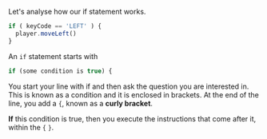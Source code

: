 Let's analyse how our if statement works.

```javascript
if ( keyCode == 'LEFT' ) {
  player.moveLeft()
} 
```

An `if` statement starts with 

```javascript
if (some condition is true) {
```

You start your line with if and then ask the question you are interested in. This is known as a condition and it is enclosed in brackets. At the end of the line, you add a `{`, known as a **curly bracket**. 

**If** this condition is true, then you execute the instructions that come after it, within the `{` `}`.


